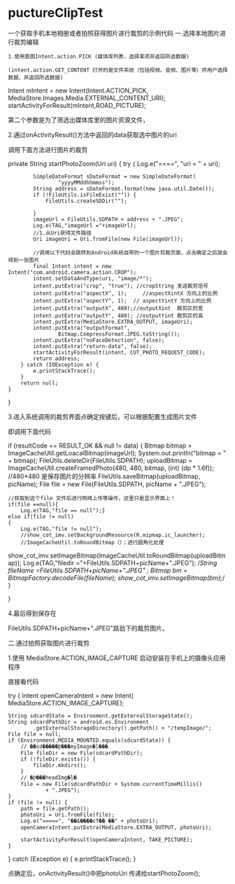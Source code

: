 # puctureClipTest
一个获取手机本地相册或者拍照获得图片进行裁剪的示例代码
一.选择本地图片进行裁剪编辑

    1.使用意图Intent.action.PICK (媒体库列表，选择某项并返回所选数据)

    (intent.action.GET_CONTENT 打开的是文件系统（包括视频、音频、图片等）供用户选择数据，并返回所选数据)


Intent mIntent = new Intent(Intent.ACTION_PICK, MediaStore.Images.Media.EXTERNAL_CONTENT_URI);
startActivityForResult(mIntent,ROAD_PICTURE);

第二个参数是为了筛选出媒体库里的图片资源文件，

2.通过onActivityResult()方法中返回的data获取选中图片的uri

调用下面方法进行图片的裁剪

private String startPhotoZoom(Uri uri) {
        try {
            Log.e("====", "uri = " + uri);

            SimpleDateFormat sDateFormat = new SimpleDateFormat(
                    "yyyyMMddhhmmss");
            String address = sDateFormat.format(new java.util.Date());
            if (!FileUtils.isFileExist("")) {
                FileUtils.createSDDir("");

            }
            imageUrl = FileUtils.SDPATH + address + ".JPEG";
            Log.e(TAG,"imageUrl ="+imageUrl);
            //1.从Uri获得文件路径
            Uri imageUri = Uri.fromFile(new File(imageUrl));

            //调用以下代码会跳转到Android系统自带的一个图片剪裁页面，点击确定之后就会得到一张图片
            final Intent intent = new Intent("com.android.camera.action.CROP");
            intent.setDataAndType(uri, "image/*");
            intent.putExtra("crop", "true"); //cropString 发送裁剪信号
            intent.putExtra("aspectX", 1);     //aspectXintX 方向上的比例
            intent.putExtra("aspectY", 1);  // aspectYintY 方向上的比例
            intent.putExtra("outputX", 480);//outputXint  裁剪区的宽
            intent.putExtra("outputY", 480); //outputYint 裁剪区的高
            intent.putExtra(MediaStore.EXTRA_OUTPUT, imageUri);
            intent.putExtra("outputFormat",
                    Bitmap.CompressFormat.JPEG.toString());
            intent.putExtra("noFaceDetection", false);
            intent.putExtra("return-data", false);
            startActivityForResult(intent, CUT_PHOTO_REQUEST_CODE);
            return address;
        } catch (IOException e) {
            e.printStackTrace();
        }
        return null;
    }
}

3.进入系统调用的裁剪界面点确定按键后，可以根据配置生成图片文件

即调用下面代码

if (resultCode == RESULT_OK && null != data) {
    Bitmap bitmap = ImageCacheUtil.getLoacalBitmap(imageUrl);
    System.out.println("bitmap = " + bitmap);
    FileUtils.deleteDir(FileUtils.SDPATH);
    uploadBitmap = ImageCacheUtil.createFramedPhoto(480, 480,
            bitmap, (int) (dp * 1.6f)); //480*480 是保存图片的分辨率
    FileUtils.saveBitmap(uploadBitmap, picName);
    File file = new File(FileUtils.SDPATH, picName + ".JPEG");

    //获取到这个file 文件后进行网络上传等操作，这里只是显示界面上！
    if(file ==null){
        Log.e(TAG,"file == null");}
    else if(file != null)
    {
        Log.e(TAG,"file != null");
        //show_cot_imv.setBackgroundResource(R.mipmap.ic_launcher);
        //ImageCacheUtil.toRoundBitmap（）；进行圆角化处理
 show_cot_imv.setImageBitmap(ImageCacheUtil.toRoundBitmap(uploadBitmap));
        Log.e(TAG,"filedir ="+FileUtils.SDPATH+picName+".JPEG");
        /*String fileName =FileUtils.SDPATH+picName+".JPEG" ;
        Bitmap bm = BitmapFactory.decodeFile(fileName);
        show_cot_imv.setImageBitmap(bm);*/
    }

}

4.最后得到保存在

FileUtils.SDPATH+picName+".JPEG"路劲下的裁剪图片。

二.通过拍照获取图片进行裁剪

1.使用 MediaStore.ACTION_IMAGE_CAPTURE 启动安装在手机上的摄像头应用程序

直接看代码

try {
    Intent openCameraIntent = new Intent(
            MediaStore.ACTION_IMAGE_CAPTURE);

    String sdcardState = Environment.getExternalStorageState();
    String sdcardPathDir = android.os.Environment
            .getExternalStorageDirectory().getPath() + "/tempImage/";
    File file = null;
    if (Environment.MEDIA_MOUNTED.equals(sdcardState)) {
        // ��sd�����Ƿ���myImage�ļ���
        File fileDir = new File(sdcardPathDir);
        if (!fileDir.exists()) {
            fileDir.mkdirs();
        }
        // �Ƿ���headImg�ļ�
        file = new File(sdcardPathDir + System.currentTimeMillis()
                + ".JPEG");
    }
    if (file != null) {
        path = file.getPath();
        photoUri = Uri.fromFile(file);
        Log.e("=====", "��ȡ����ͼƬ��ַ ��" + photoUri);
        openCameraIntent.putExtra(MediaStore.EXTRA_OUTPUT, photoUri);

        startActivityForResult(openCameraIntent, TAKE_PICTURE);
    }

} catch (Exception e) {
    e.printStackTrace();
}

点确定后，onActivityResult()中把photoUri 传递给startPhotoZoom();
